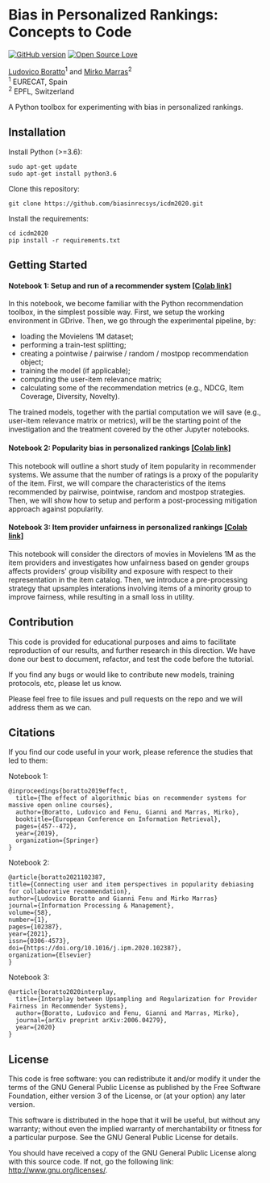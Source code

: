 # Bias in Personalized Rankings: Concepts to Code
[![GitHub version](https://badge.fury.io/gh/boennemann%2Fbadges.svg)](http://badge.fury.io/gh/boennemann%2Fbadges)
[![Open Source Love](https://badges.frapsoft.com/os/gpl/gpl.svg?v=102)](https://github.com/ellerbrock/open-source-badge/)

[Ludovico Boratto](https://www.ludovicoboratto.com/)<sup>1</sup> and [Mirko Marras](https://www.mirkomarras.com/)<sup>2</sup>
<br/><sup>1</sup> EURECAT, Spain<br/>
<sup>2</sup> EPFL, Switzerland 

A Python toolbox for experimenting with bias in personalized rankings. 

## Installation

Install Python (>=3.6):
```
sudo apt-get update
sudo apt-get install python3.6
```

Clone this repository:
```
git clone https://github.com/biasinrecsys/icdm2020.git
```

Install the requirements:

```
cd icdm2020
pip install -r requirements.txt
```

## Getting Started

#### Notebook 1: Setup and run of a recommender system [[Colab link]](https://colab.research.google.com/github/biasinrecsys/icdm2020/blob/master/notebooks/model_setup.ipynb)
In this notebook, we become familiar with the Python recommendation toolbox, in the simplest 
possible way. First, we setup the working environment in GDrive. Then, we go through the 
experimental pipeline, by:

- loading the Movielens 1M dataset;
- performing a train-test splitting;
- creating a pointwise / pairwise / random / mostpop recommendation object;
- training the model (if applicable);
- computing the user-item relevance matrix;
- calculating some of the recommendation metrics (e.g., NDCG, Item Coverage, Diversity, Novelty).

The trained models, together with the partial computation we will save (e.g., user-item relevance 
matrix or metrics), will be the starting point of the investigation and the treatment covered by 
the other Jupyter notebooks.

#### Notebook 2: Popularity bias in personalized rankings [[Colab link]](https://colab.research.google.com/github/biasinrecsys/icdm2020/blob/master/notebooks/item_popularity_bias.ipynb)

This notebook will outline a short study of item popularity in recommender systems. We assume 
that the number of ratings is a proxy of the popularity of the item. First, we will compare 
the characteristics of the items recommended by pairwise, pointwise, random and mostpop strategies.
Then, we will show how to setup and perform a post-processing mitigation approach against popularity. 

#### Notebook 3: Item provider unfairness in personalized rankings [[Colab link]](https://colab.research.google.com/github/biasinrecsys/icdm2020/blob/master/notebooks/item_provider_fairness.ipynb)

This notebook will consider the directors of movies in Movielens 1M as the item providers and 
investigates how unfairness based on gender groups affects providers' group visibility and 
exposure with respect to their representation in the item catalog. Then, we introduce a
pre-processing strategy that upsamples interations involving items of a minority group to 
improve fairness, while resulting in a small loss in utility. 

## Contribution
This code is provided for educational purposes and aims to facilitate reproduction of our results, and further research 
in this direction. We have done our best to document, refactor, and test the code before the tutorial.

If you find any bugs or would like to contribute new models, training protocols, etc, please let us know.

Please feel free to file issues and pull requests on the repo and we will address them as we can.

## Citations

If you find our code useful in your work, please reference the studies that led to them:

Notebook 1:

```
@inproceedings{boratto2019effect,
  title={The effect of algorithmic bias on recommender systems for massive open online courses},
  author={Boratto, Ludovico and Fenu, Gianni and Marras, Mirko},
  booktitle={European Conference on Information Retrieval},
  pages={457--472},
  year={2019},
  organization={Springer}
}
```

Notebook 2:

```
@article{boratto2021102387,
title={Connecting user and item perspectives in popularity debiasing for collaborative recommendation},
author={Ludovico Boratto and Gianni Fenu and Mirko Marras}
journal={Information Processing & Management},
volume={58},
number={1},
pages={102387},
year={2021},
issn={0306-4573},
doi={https://doi.org/10.1016/j.ipm.2020.102387},
organization={Elsevier}
}
```

Notebook 3:

```
@article{boratto2020interplay,
  title={Interplay between Upsampling and Regularization for Provider Fairness in Recommender Systems},
  author={Boratto, Ludovico and Fenu, Gianni and Marras, Mirko},
  journal={arXiv preprint arXiv:2006.04279},
  year={2020}
}
```

## License
This code is free software: you can redistribute it and/or modify it under the terms of the GNU General Public License as published by the Free Software Foundation, either version 3 of the License, or (at your option) any later version.

This software is distributed in the hope that it will be useful, but without any warranty; without even the implied warranty of merchantability or fitness for a particular purpose. See the GNU General Public License for details.

You should have received a copy of the GNU General Public License along with this source code. If not, go the following link: http://www.gnu.org/licenses/.


